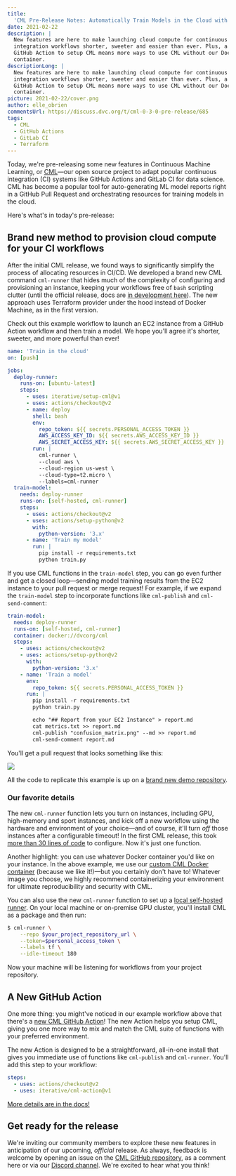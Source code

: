 ```yaml
---
title:
  'CML Pre-Release Notes: Automatically Train Models in the Cloud with CML 0.3.0'
date: 2021-02-22
description: |
  New features are here to make launching cloud compute for continuous
  integration workflows shorter, sweeter and easier than ever. Plus, a new
  GitHub Action to setup CML means more ways to use CML without our Docker
  container.
descriptionLong: |
  New features are here to make launching cloud compute for continuous
  integration workflows shorter, sweeter and easier than ever. Plus, a new
  GitHub Action to setup CML means more ways to use CML without our Docker
  container.
picture: 2021-02-22/cover.png
author: elle_obrien
commentsUrl: https://discuss.dvc.org/t/cml-0-3-0-pre-release/685
tags:
  - CML
  - GitHub Actions
  - GitLab CI
  - Terraform
---
```


Today, we're pre-releasing some new features in Continuous Machine Learning, or
[CML](https://cml.dev)—our open source project to adapt popular continuous
integration (CI) systems like GitHub Actions and GitLab CI for data science. CML
has become a popular tool for auto-generating ML model reports right in a GitHub
Pull Request and orchestrating resources for training models in the cloud.

Here's what's in today's pre-release:

## Brand new method to provision cloud compute for your CI workflows

After the initial CML release, we found ways to significantly simplify the
process of allocating resources in CI/CD. We developed a brand new CML command
`cml-runner` that hides much of the complexity of configuring and provisioning
an instance, keeping your workflows free of `bash` scripting clutter (until the
official release, docs are
[in development here](https://github.com/iterative/cml/blob/c2b96c461011f01ab2476e1542fb89d7229d150d/README.md)).
The new approach uses Terraform provider under the hood instead of Docker
Machine, as in the first version.

Check out this example workflow to launch an EC2 instance from a GitHub Action
workflow and then train a model. We hope you'll agree it's shorter, sweeter, and
more powerful than ever!

```yaml
name: 'Train in the cloud'
on: [push]

jobs:
  deploy-runner:
    runs-on: [ubuntu-latest]
    steps:
      - uses: iterative/setup-cml@v1
      - uses: actions/checkout@v2
      - name: deploy
        shell: bash
        env:
          repo_token: ${{ secrets.PERSONAL_ACCESS_TOKEN }}
          AWS_ACCESS_KEY_ID: ${{ secrets.AWS_ACCESS_KEY_ID }}
          AWS_SECRET_ACCESS_KEY: ${{ secrets.AWS_SECRET_ACCESS_KEY }}
        run: |
          cml-runner \
          --cloud aws \
          --cloud-region us-west \
          --cloud-type=t2.micro \
          --labels=cml-runner
  train-model:
    needs: deploy-runner
    runs-on: [self-hosted, cml-runner]
    steps:
      - uses: actions/checkout@v2
      - uses: actions/setup-python@v2
        with:
          python-version: '3.x'
      - name: 'Train my model'
        run: |
          pip install -r requirements.txt
          python train.py
```

If you use CML functions in the `train-model` step, you can go even further and
get a closed loop—sending model training results from the EC2 instance to your
pull request or merge request! For example, if we expand the `train-model` step
to incorporate functions like `cml-publish` and `cml-send-comment`:

```yaml
train-model:
  needs: deploy-runner
  runs-on: [self-hosted, cml-runner]
  container: docker://dvcorg/cml
  steps:
    - uses: actions/checkout@v2
    - uses: actions/setup-python@v2
      with:
        python-version: '3.x'
    - name: 'Train a model'
      env:
        repo_token: ${{ secrets.PERSONAL_ACCESS_TOKEN }}
      run: |
        pip install -r requirements.txt
        python train.py

        echo "## Report from your EC2 Instance" > report.md
        cat metrics.txt >> report.md
        cml-publish "confusion_matrix.png" --md >> report.md
        cml-send-comment report.md
```

You'll get a pull request that looks something like this:

![](/uploads/images/2021-02-22/sample_pr.png)

All the code to replicate this example is up on a
[brand new demo repository](https://github.com/iterative/cml-runner-base-case).

### Our favorite details

The new `cml-runner` function lets you turn on instances, including GPU,
high-memory and sport instances, and kick off a new workflow using the hardware
and environment of your choice—and of course, it'll turn _off_ those instances
after a configurable timeout! In the first CML release, this took
[more than 30 lines of code](https://github.com/iterative/cml_cloud_case/blob/master/.github/workflows/cml.yaml)
to configure. Now it's just one function.

Another highlight: you can use whatever Docker container you'd like on your
instance. In the above example, we use our
[custom CML Docker container](https://github.com/iterative/cml/blob/master/docker/Dockerfile)
(because we like it!)—but you certainly don't have to! Whatever image you
choose, we highly recommend containerizing your environment for ultimate
reproducibility and security with CML.

You can also use the new `cml-runner` function to set up a
[local self-hosted runner](https://docs.github.com/en/actions/hosting-your-own-runners/about-self-hosted-runners).
On your local machine or on-premise GPU cluster, you'll install CML as a package
and then run:

```bash
$ cml-runner \
    --repo $your_project_repository_url \
    --token=$personal_access_token \
    --labels tf \
    --idle-timeout 180
```

Now your machine will be listening for workflows from your project repository.

## A New GitHub Action

One more thing: you might've noticed in our example workflow above that there's
a [new CML GitHub Action](https://github.com/iterative/cml-setup)! The new
Action helps you setup CML, giving you one more way to mix and match the CML
suite of functions with your preferred environment.

The new Action is designed to be a straightforward, all-in-one install that
gives you immediate use of functions like `cml-publish` and `cml-runner`. You'll
add this step to your workflow:

```yaml
steps:
  - uses: actions/checkout@v2
  - uses: iterative/cml-action@v1
```

[More details are in the docs!](https://github.com/iterative/setup-cml)

## Get ready for the release

We're inviting our community members to explore these new features in
anticipation of our upcoming, _official_ release. As always, feedback is welcome
by opening an issue on the
[CML GitHub repository](https://github.com/iterative/cml), as a comment here or
via our [Discord channel](https://discord.gg/bzA6uY7). We're excited to hear
what you think!
